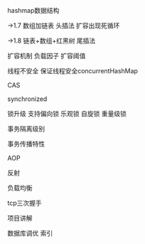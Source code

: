 hashmap数据结构 

->1.7 数组加链表 	头插法 	扩容出现死循环

->1.8 链表+数组+红黑树  尾插法

扩容机制 负载因子 扩容阈值

线程不安全	保证线程安全concurrentHashMap

CAS

synchronized

锁升级	支持偏向锁	乐观锁	自旋锁 	重量级锁

事务隔离级别

事务传播特性

AOP

反射

负载均衡

tcp三次握手

项目讲解

数据库调优 索引



